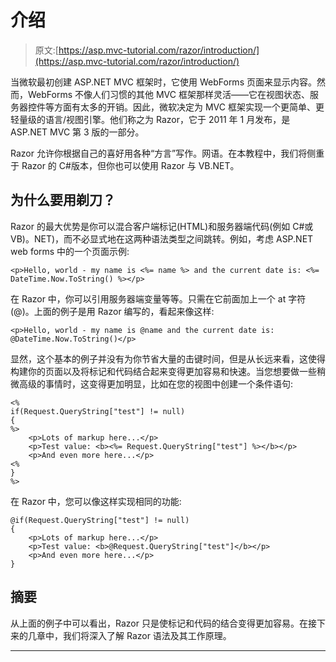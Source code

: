 # 介绍

> 原文:[https://asp.mvc-tutorial.com/razor/introduction/](https://asp.mvc-tutorial.com/razor/introduction/)

当微软最初创建 ASP.NET MVC 框架时，它使用 WebForms 页面来显示内容。然而，WebForms 不像人们习惯的其他 MVC 框架那样灵活——它在视图状态、服务器控件等方面有太多的开销。因此，微软决定为 MVC 框架实现一个更简单、更轻量级的语言/视图引擎。他们称之为 Razor，它于 2011 年 1 月发布，是 ASP.NET MVC 第 3 版的一部分。

Razor 允许你根据自己的喜好用各种“方言”写作。网语。在本教程中，我们将侧重于 Razor 的 C#版本，但你也可以使用 Razor 与 VB.NET。

## 为什么要用剃刀？

Razor 的最大优势是你可以混合客户端标记(HTML)和服务器端代码(例如 C#或 VB)。NET)，而不必显式地在这两种语法类型之间跳转。例如，考虑 ASP.NET web forms 中的一个页面示例:

```
<p>Hello, world - my name is <%= name %> and the current date is: <%= DateTime.Now.ToString() %></p>
```

在 Razor 中，你可以引用服务器端变量等等。只需在它前面加上一个 at 字符(@)。上面的例子是用 Razor 编写的，看起来像这样:

<input type="hidden" name="IL_IN_ARTICLE">

```
<p>Hello, world - my name is @name and the current date is: @DateTime.Now.ToString()</p>
```

显然，这个基本的例子并没有为你节省大量的击键时间，但是从长远来看，这使得构建你的页面以及将标记和代码结合起来变得更加容易和快速。当您想要做一些稍微高级的事情时，这变得更加明显，比如在您的视图中创建一个条件语句:

```
<%
if(Request.QueryString["test"] != null)
{ 
%>
    <p>Lots of markup here...</p>
    <p>Test value: <b><%= Request.QueryString["test"] %></b></p>
    <p>And even more here...</p>
<% 
}
%>
```

在 Razor 中，您可以像这样实现相同的功能:

```
@if(Request.QueryString["test"] != null)
{
    <p>Lots of markup here...</p>
    <p>Test value: <b>@Request.QueryString["test"]</b></p>
    <p>And even more here...</p>
}
```

## 摘要

从上面的例子中可以看出，Razor 只是使标记和代码的结合变得更加容易。在接下来的几章中，我们将深入了解 Razor 语法及其工作原理。

* * *